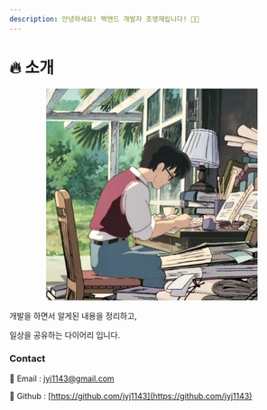 ```yaml
---
description: 안녕하세요! 백엔드 개발자 조영재입니다! 👋🏻
---
```


# 🔥 소개

<div align="center" data-full-width="false">

<figure><img src=".gitbook/assets/Studio Ghibli Icons.jpeg" alt="" width="375"><figcaption></figcaption></figure>

</div>

개발을 하면서 알게된 내용을 정리하고,

일상을 공유하는 다이어리 입니다.



### Contact

📧 Email : [jyj1143@gmail.com](mailto:jyj1143@gmail.com)&#x20;

💾 Github : [https://github.com/jyj1143](https://github.com/jyj1143)







